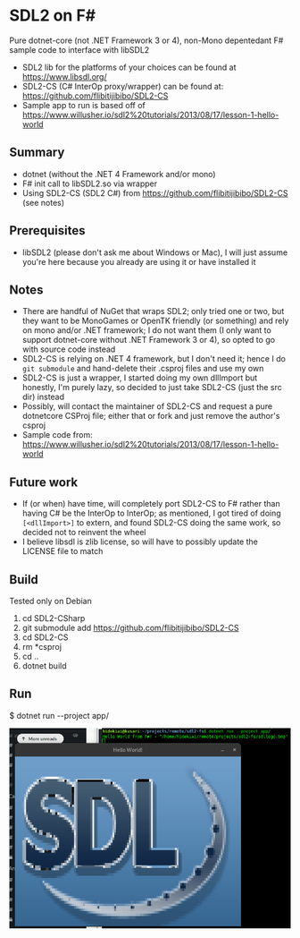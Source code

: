 # SDL2 on F#
Pure dotnet-core (not .NET Framework 3 or 4), non-Mono depentedant F# sample code to interface with libSDL2

* SDL2 lib for the platforms of your choices can be found at https://www.libsdl.org/
* SDL2-CS (C# InterOp proxy/wrapper) can be found at: https://github.com/flibitijibibo/SDL2-CS
* Sample app to run is based off of https://www.willusher.io/sdl2%20tutorials/2013/08/17/lesson-1-hello-world

## Summary
* dotnet (without the .NET 4 Framework and/or mono)
* F# init call to libSDL2.so via wrapper
* Using SDL2-CS (SDL2 C#) from https://github.com/flibitijibibo/SDL2-CS (see notes)

## Prerequisites
* libSDL2 (please don't ask me about Windows or Mac), I will just assume you're here because you already are using it or have installed it

## Notes
* There are handful of NuGet that wraps SDL2; only tried one or two, but they want to be MonoGames or OpenTK friendly (or something) and rely on mono and/or .NET framework; I do not want them (I only want to support dotnet-core without .NET Framework 3 or 4), so opted to go with source code instead
* SDL2-CS is relying on .NET 4 framework, but I don't need it; hence I do `git submodule` and hand-delete their .csproj files and use my own
* SDL2-CS is just a wrapper, I started doing my own dllImport but honestly, I'm purely lazy, so decided to just take SDL2-CS (just the src dir) instead
* Possibly, will contact the maintainer of SDL2-CS and request a pure dotnetcore CSProj file; either that or fork and just remove the author's csproj
* Sample code from: https://www.willusher.io/sdl2%20tutorials/2013/08/17/lesson-1-hello-world

## Future work
* If (or when) have time, will completely port SDL2-CS to F# rather than having C# be the InterOp to InterOp; as mentioned, I got tired of doing `[<dllImport>]` to extern, and found SDL2-CS doing the same work, so decided not to reinvent the wheel
* I believe libsdl is zlib license, so will have to possibly update the LICENSE file to match

## Build
Tested only on Debian
1. cd SDL2-CSharp
2. git submodule add https://github.com/flibitijibibo/SDL2-CS
3. cd SDL2-CS
4. rm \*csproj
5. cd ..
6. dotnet build

## Run
$ dotnet run --project app/

![Screenshot](Screenshot.png)

